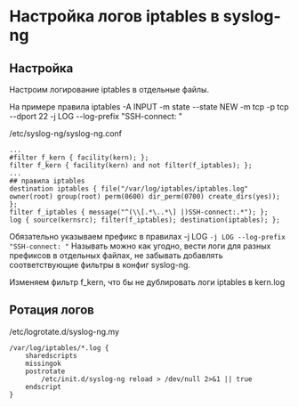 #  Настройка логов iptables в syslog-ng
##  Настройка
Настроим логирование iptables в отдельные файлы.

На примере правила
  iptables -A INPUT -m state --state NEW -m tcp -p tcp --dport 22 -j LOG --log-prefix "SSH-connect: "

/etc/syslog-ng/syslog-ng.conf
```
...
#filter f_kern { facility(kern); };
filter f_kern { facility(kern) and not filter(f_iptables); };
...
## правила iptables
destination iptables { file("/var/log/iptables/iptables.log" owner(root) group(root) perm(0600) dir_perm(0700) create_dirs(yes)); };
filter f_iptables { message("^(\\[.*\..*\] |)SSH-connect:.*"); };
log { source(kernsrc); filter(f_iptables); destination(iptables); };
```
Обязательно указываем префикс в правилах -j LOG
```-j LOG --log-prefix "SSH-connect: "```
Называть можно как угодно, вести логи для разных префиксов в отдельных файлах, не забывать добавлять соответствующие фильтры в конфиг syslog-ng.

Изменяем фильтр f_kern, что бы не дублировать логи iptables в kern.log

##  Ротация логов
/etc/logrotate.d/syslog-ng.my
```
/var/log/iptables/*.log {
    sharedscripts
    missingok
    postrotate
        /etc/init.d/syslog-ng reload > /dev/null 2>&1 || true
    endscript
}
```